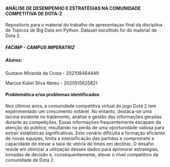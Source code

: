 #### ANÁLISE DE DESEMPENHO E ESTRATÉGIAS NA COMUNIDADE COMPETITIVA DE DOTA-2

Repositorio para o material do trabalho de apresentaçao final da disciplina de Topicos de Big Data em Python. Dataset escolhido foi do material de Dota 2.

##### FACIMP - CAMPUS IMPERATRIZ

##### Alunos:
Gustavo Miranda da Costa - 202108464449

Marcos Kaliel Silva Abreu - 2020515625821

#### Problemática e/ou problemas identificados

Nos últimos anos, a comunidade competitiva virtual do jogo Dota 2 tem experimentado um crescimento notável. No entanto, destaca-se uma lacuna evidente no tratamento, análise e gestão das informações geradas durante as competições. Essas informações frequentemente escapam da atenção do público, resultando na perda de uma oportunidade valiosa para extrair estatísticas significativas. 
Este cenário dificulta a formação eficiente de novas equipes, limita a intensificação das partidas e compromete a capacidade de elevar a taxa de vitória de times em declínio. O desafio reside em otimizar a utilização desses dados para aprimorar estratégias, tomadas de decisão e, consequentemente, elevar o nível competitivo da comunidade de Dota 2.



